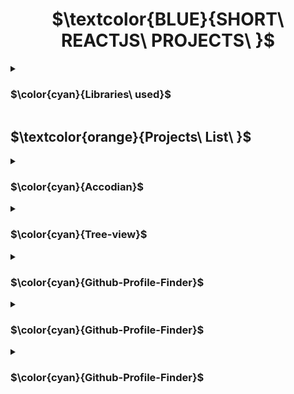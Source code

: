 <h1 align="center"> $\textcolor{BLUE}{SHORT\ REACTJS\ PROJECTS\ }$
</h1>
<details>
<summary>

### $\color{cyan}{Libraries\ used}$

 </summary>

- $\color{lightgreen}{React\ Icons}$

> `npm install react-icons --save`

> `npm i react-router-dom`

> `npm i react-dom`
  

</details>




## $\textcolor{orange}{Projects\ List\ }$


<details>
<summary>

### $\color{cyan}{Accodian}$


 </summary>

 Upon selection of the content colapses and clicking back will close the colapseable content.

- $\color{lightgreen}{Multi\ Seletion}$ -   will allow user to view multiple content.

- $\color{lightgreen}{Single\ Seletion}$ -   will allow user to view one content at a time.


</details>


<details>
<summary>

### $\color{cyan}{Tree-view}$

 </summary>

 Side bar navigation drop down nested chld option view.

- $\color{lightgreen}{Select\ ▾}$ -   View nested child for more options to select.

- $\color{lightgreen}{Select\ ▴}$ -   Close nested options.



</details>

<details>
<summary>

### $\color{cyan}{Github-Profile-Finder}$

 </summary>

 Side bar navigation drop down nested child option view.

</details>


<details>
<summary>

### $\color{cyan}{Github-Profile-Finder}$


 </summary>

 Search for github profile.

- $\color{lightgreen}{Input\ name}$ -  Summary of of profile display and not found will be displayed when there is no profile.


</details>

<details>
<summary>

### $\color{cyan}{Github-Profile-Finder}$


 </summary>

 Side bar navigation drop down nested child option view.

- $\color{lightgreen}{Select\ name}$ -  View nested child for more options to select.

</details>

